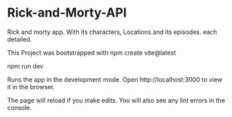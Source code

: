 # Rick-and-Morty-API
Rick and morty app. With its characters, Locations and its episodes. each detailed.

This Project was bootstrapped with npm create vite@latest

npm run dev

Runs the app in the development mode.
Open http://localhost:3000 to view it in the browser.

The page will reload if you make edits.
You will also see any lint errors in the console.
